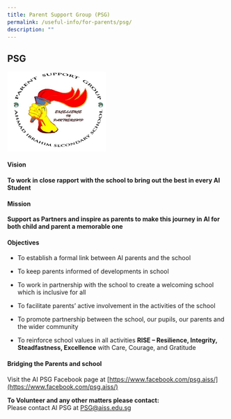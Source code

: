```yaml
---
title: Parent Support Group (PSG)
permalink: /useful-info/for-parents/psg/
description: ""
---
```

## PSG

<img src="/images/psglogo.jpg" style="width:45%">

#### Vision
**To work in close rapport with the school to bring out the best in every AI Student**

#### Mission
**Support as Partners and inspire as parents to make this journey in AI for both child and parent a memorable one**

#### Objectives
*   To establish a formal link between AI parents and the school

*   To keep parents informed of developments in school

*   To work in partnership with the school to create a welcoming school which is inclusive for all

*   To facilitate parents’ active involvement in the activities of the school

*   To promote partnership between the school, our pupils, our parents and the wider community

*   To reinforce school values in all activities&nbsp;**RISE – Resilience, Integrity, Steadfastness, Excellence**&nbsp;with Care, Courage, and Gratitude

#### Bridging the Parents and school
Visit the AI PSG Facebook page at&nbsp;[https://www.facebook.com/psg.aiss/](https://www.facebook.com/psg.aiss/)

**To Volunteer and any other matters please contact:**<br>
Please contact AI PSG at&nbsp;[PSG@aiss.edu.sg](mailto:PSG@aiss.edu.sg)